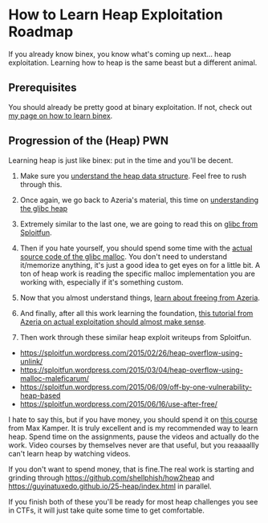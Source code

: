 # How to Learn Heap Exploitation Roadmap 

If you already know binex, you know what's coming up next... heap exploitation. Learning how to heap is the same beast but a different animal. 

## Prerequisites ##

You should already be pretty good at binary exploitation. If not, check out [my page on how to learn binex](/pwning.md). 

## Progression of the (Heap) PWN ##

Learning heap is just like binex: put in the time and you'll be decent.

1. Make sure you [understand the heap data structure](https://www.codecademy.com/learn/complex-data-structures/modules/cspath-heaps). Feel free to rush through this.
2. Once again, we go back to Azeria's material, this time on [understanding the glibc heap](https://azeria-labs.com/heap-exploitation-part-1-understanding-the-glibc-heap-implementation/)
3. Extremely similar to the last one, we are going to read this on [glibc from Sploitfun](https://sploitfun.wordpress.com/2015/02/10/understanding-glibc-malloc/).

4. Then if you hate yourself, you should spend some time with the [actual source code of the glibc malloc](https://sources.debian.org/src/glibc/2.28-10/malloc/malloc.c/). You don't need to understand it/memorize anything, it's just a good idea to get eyes on for a little bit. A ton of heap work is reading the specific malloc implementation you are working with, especially if it's something custom.

5. Now that you almost understand things, [learn about freeing from Azeria](https://azeria-labs.com/heap-exploitation-part-2-glibc-heap-free-bins/).
6. And finally, after all this work learning the foundation, [this tutorial from Azeria on actual exploitation should almost make sense](https://azeria-labs.com/heap-exploit-development-part-1/).  
7. Then work through these similar heap exploit writeups from Sploitfun.
* <https://sploitfun.wordpress.com/2015/02/26/heap-overflow-using-unlink/>
* <https://sploitfun.wordpress.com/2015/03/04/heap-overflow-using-malloc-maleficarum/>
* <https://sploitfun.wordpress.com/2015/06/09/off-by-one-vulnerability-heap-based>
* <https://sploitfun.wordpress.com/2015/06/16/use-after-free/>

I hate to say this, but if you have money, you should spend it on [this course](https://www.udemy.com/course/linux-heap-exploitation-part-1/) from Max Kamper. It is truly excellent and is my recommended way to learn heap. Spend time on the assignments, pause the videos and actually do the work. Video courses by themselves never are that useful, but you reaaaallly can't learn heap by watching videos.

If you don't want to spend money, that is fine.The real work is starting and grinding through <https://github.com/shellphish/how2heap> and <https://guyinatuxedo.github.io/25-heap/index.html> in parallel. 

If you finish both of these you'll be ready for most heap challenges you see in CTFs, it will just take quite some time to get comfortable.
